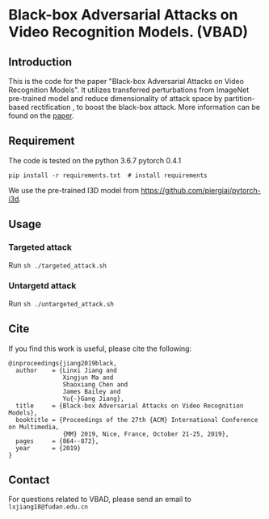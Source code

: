 # Black-box Adversarial Attacks on Video Recognition Models. (VBAD)

## Introduction

This is the code for the paper "Black-box Adversarial Attacks on Video Recognition Models". It utilizes transferred 
perturbations from ImageNet pre-trained model and reduce dimensionality of attack space by partition-based rectification
, to boost the black-box attack. More information can be found on the [paper](https://dl.acm.org/ft_gateway.cfm?id=3351088&ftid=2091857&dwn=1&CFID=167915373&CFTOKEN=ede3e02bf61282e4-B658F898-F2EF-7614-2A0400702E8B056B).

## Requirement
The code is tested on the python 3.6.7  pytorch 0.4.1
```
pip install -r requirements.txt  # install requirements
```

We use the pre-trained I3D model from https://github.com/piergiaj/pytorch-i3d.

## Usage

### Targeted attack
Run `sh ./targeted_attack.sh`

### Untargetd attack
Run `sh ./untargeted_attack.sh`

## Cite
If you find this work is useful, please cite the following:
```
@inproceedings{jiang2019black,
  author    = {Linxi Jiang and
               Xingjun Ma and
               Shaoxiang Chen and
               James Bailey and
               Yu{-}Gang Jiang},
  title     = {Black-box Adversarial Attacks on Video Recognition Models},
  booktitle = {Proceedings of the 27th {ACM} International Conference on Multimedia,
               {MM} 2019, Nice, France, October 21-25, 2019},
  pages     = {864--872},
  year      = {2019}
}
```

## Contact
For questions related to VBAD, please send an email to `lxjiang18@fudan.edu.cn`